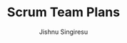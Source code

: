 ---
toc: true
layout: post
description: Planning for scrum team
categories: [markdown, Week 5]
title: Scrum Team Plans
author: Jishnu Singiresu
show_tags: true
comments: true
---